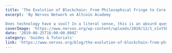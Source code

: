 ```yaml
---
title: 'The Evolution of Blockchain: From Philosophical Fringe to Core Infrastructure'
excerpt: 'By Nervos Network on Altcoin Academy

Does technology have a soul? In a literal sense, this is an absurd question. The concept of the soul is a metaphysical one with little apparent relevance to the r'
coverImage: 'https://www.nervos.org/wp-content/uploads/2020/12/1_x1vYSkBBOP6Sf9aCEmjhGA.png'
date: '2019-08-25T16:00:00.000Z'
category: 'Guides & Tutorials'
link: 'https://www.nervos.org/blog/the-evolution-of-blockchain-from-philosophical-fringe-to-core-infrastructure'
---
```


